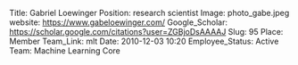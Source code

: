 Title: Gabriel Loewinger
Position: research scientist
Image: photo_gabe.jpeg
website: https://www.gabeloewinger.com/
Google_Scholar: https://scholar.google.com/citations?user=ZGBjoDsAAAAJ
Slug: 95
Place: Member
Team_Link: mlt
Date: 2010-12-03 10:20
Employee_Status: Active
Team: Machine Learning Core